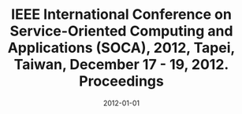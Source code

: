 ---
abstract: ''
authors:
- Chi-Sheng Shih
- Sang H. Son
- Tei-Wei Kuo
- Christian Huemer
date: '2012-01-01'
featured: false
links:
- name: Publik
  url: https://publik.tuwien.ac.at/showentry.php?ID=216079&lang=2
publication_types:
- '5'
publishDate: '2012-01-01'
specifics: null
title: IEEE International Conference on Service-Oriented Computing and Applications
  (SOCA), 2012, Tapei, Taiwan, December 17 - 19, 2012. Proceedings
url_pdf: ''
---